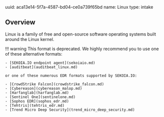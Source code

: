 uuid: aca13e14-5f7a-4587-bd04-ce0a739f65bd
name: Linux
type: intake

## Overview
Linux is a family of free and open-source software operating systems built around the Linux kernel.

!!! warning
    This format is deprecated. We highly recommend you to use one of these alternative formats:

    - [SEKOIA.IO endpoint agent](sekoiaio.md)
    - [auditbeat](auditbeat_linux.md)

    or one of these numerous EDR formats supported by SEKOIA.IO:

    - [CrowdStrike Falcon](crowdstrike_falcon.md)
    - [Cybereason](cybereason_malop.md)
    - [Harfanglab](harfanglab.md)
    - [Sentinel One](sentinelone.md)
    - [Sophos EDR](sophos_edr.md)
    - [Tehtris](tehtris_edr.md)
    - [Trend Micro Deep Security](trend_micro_deep_security.md)

